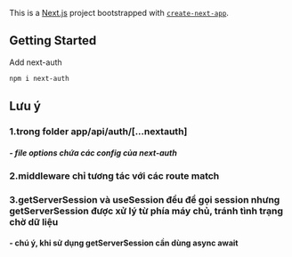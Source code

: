 This is a [Next.js](https://nextjs.org/) project bootstrapped with [`create-next-app`](https://github.com/vercel/next.js/tree/canary/packages/create-next-app).

## Getting Started

Add next-auth

```bash
npm i next-auth
```

## Lưu ý

### 1.trong folder app/api/auth/[...nextauth]
##### - file options chứa các config của next-auth
### 2.middleware chỉ tương tác với các route match
### 3.getServerSession và useSession đều để gọi session nhưng getServerSession được xử lý từ phía máy chủ, tránh tình trạng chờ dữ liệu
#### - chú ý, khi sử dụng getServerSession cần dùng async await